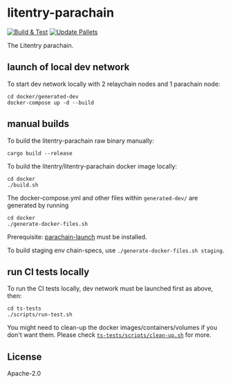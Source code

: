 # litentry-parachain
[![Build & Test](https://github.com/litentry/litentry-parachain/actions/workflows/build_and_run_test.yml/badge.svg)](https://github.com/litentry/litentry-parachain/actions/workflows/build_and_run_test.yml)
[![Update Pallets](https://github.com/litentry/litentry-parachain/actions/workflows/update_pallets.yml/badge.svg)](https://github.com/litentry/litentry-parachain/actions/workflows/update_pallets.yml)

The Litentry parachain.


## launch of local dev network

To start dev network locally with 2 relaychain nodes and 1 parachain node:
```
cd docker/generated-dev
docker-compose up -d --build
```

## manual builds

To build the litentry-parachain raw binary manually:
```
cargo build --release
```

To build the litentry/litentry-parachain docker image locally:
```
cd docker
./build.sh
```
The docker-compose.yml and other files within `generated-dev/` are generated by running
```
cd docker
./generate-docker-files.sh
```
Prerequisite: [parachain-launch](https://github.com/open-web3-stack/parachain-launch) must be installed.

To build staging env chain-specs, use `./generate-docker-files.sh staging`.

## run CI tests locally

To run the CI tests locally, dev network must be launched first as above, then:
```
cd ts-tests
./scripts/run-test.sh
```
You might need to clean-up the docker images/containers/volumes if you don't want them.
Please check [`ts-tests/scripts/clean-up.sh`](./ts-tests/scripts/clean-up.sh) for more.

## License
Apache-2.0



